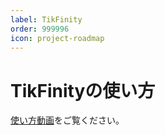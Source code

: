 ```yaml
---
label: TikFinity
order: 999996
icon: project-roadmap
---
```


# TikFinityの使い方

[使い方動画](https://www.youtube.com/watch?v=rU75lsDL10A)をご覧ください。
